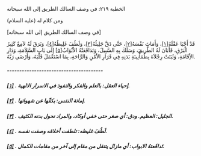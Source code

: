   الخطبة  ٢١٩: في وصف السالك الطريق إلى الله سبحانه	

ومن كلام له (عليه السلام)

[في وصف السالك الطريق إلى الله سبحانه]

قَدْ أَحْيَا عَقْلَهُ[[١\]](https://arabic.balaghah.net/node/727#_ftn1)، وَأَمَاتَ نَفْسَهُ[[٢\]](https://arabic.balaghah.net/node/727#_ftn2)، حَتَّى دَقَّ جَلِيلُهُ[[٣\]](https://arabic.balaghah.net/node/727#_ftn3)، وَلَطُفَ غَلِيظُهُ[[٤\]](https://arabic.balaghah.net/node/727#_ftn4)، وَبَرَقَ لَهُ لاَمِعٌ كَثِيرُ الْبَرْقِ، فَأَبَانَ لَهُ الطَّرِيقَ، وَسَلَكَ بِهِ السَّبِيلَ، وَتَدَافَعَتْهُ الاَْبْوَابُ[[٥\]](https://arabic.balaghah.net/node/727#_ftn5) إِلَى بَابِ السَّلاَمَةِ، وَدَارِ الاِْقَامَةِ، وَثَبَتَتْ رِجْلاَهُ  بِطُمَأْنِينَةِ بَدَنِهِ فِي قَرَارِ الاَْمْنِ وَالرَّاحَةِ، بِمَا  اسْتَعْمَلَ قَلْبَهُ، وَأَرْضَى رَبَّهُ.

##### ---------------------------------------

##### [[١\]](https://arabic.balaghah.net/node/727#_ftnref1) . إحياء العقل: بالعلم والفكر والنفوذ في الاسرار الالهية.

##### [[٢\]](https://arabic.balaghah.net/node/727#_ftnref2) . إماتة النفس: بكفّها عن شهواتها.

##### [[٣\]](https://arabic.balaghah.net/node/727#_ftnref3) . الجليل: العظيم. ودق: أي صغر حتى خفي أوكاد، والمراد نحول بدنه الكثيف.

##### [[٤\]](https://arabic.balaghah.net/node/727#_ftnref4) . لَطُفَ غليظه: تلطفت أخلاقه وصفت نفسه.

##### [[٥\]](https://arabic.balaghah.net/node/727#_ftnref5) . تَدافَعتهُ الابواب: أي مازال يتنقل من مقام إلى آخر من مقامات الكمال. 
